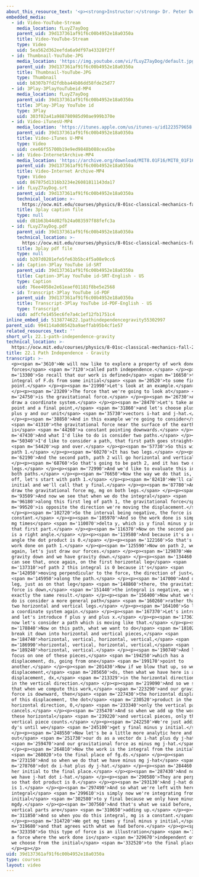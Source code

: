 ```yaml
---
about_this_resource_text: '<p><strong>Instructor:</strong> Dr. Peter Dourmashkin</p>'
embedded_media:
  - id: Video-YouTube-Stream
    media_location: fLuyZ7ayDog
    parent_uid: 39d137361af91f6c00b4952e18a0350a
    title: Video-YouTube-Stream
    type: Video
    uid: 5ea562d362eefda6a9df97a43328f2ff
  - id: Thumbnail-YouTube-JPG
    media_location: 'https://img.youtube.com/vi/fLuyZ7ayDog/default.jpg'
    parent_uid: 39d137361af91f6c00b4952e18a0350a
    title: Thumbnail-YouTube-JPG
    type: Thumbnail
    uid: b8307b7fd2fdbba44b86dd58fde25d77
  - id: 3Play-3PlayYouTubeid-MP4
    media_location: fLuyZ7ayDog
    parent_uid: 39d137361af91f6c00b4952e18a0350a
    title: 3Play-3Play YouTube id
    type: 3Play
    uid: 303f02a41a988780985d90ae999b370e
  - id: Video-iTunesU-MP4
    media_location: 'https://itunes.apple.com/us/itunes-u/id1223579658'
    parent_uid: 39d137361af91f6c00b4952e18a0350a
    title: Video-iTunes U-MP4
    type: Video
    uid: cee66f55700b19e9ed9848b088cea5be
  - id: Video-InternetArchive-MP4
    media_location: 'https://archive.org/download/MIT8.01F16/MIT8_01F16_L22v01_360p.mp4'
    parent_uid: 39d137361af91f6c00b4952e18a0350a
    title: Video-Internet Archive-MP4
    type: Video
    uid: 867875d1316b3234e26081811143da17
  - id: fLuyZ7ayDog.srt
    parent_uid: 39d137361af91f6c00b4952e18a0350a
    technical_location: >-
      https://ocw.mit.edu/courses/physics/8-01sc-classical-mechanics-fall-2016/week-7-kinetic-energy-and-work/22.1-path-independence-gravity/22.1-path-independence-gravity/fLuyZ7ayDog.srt
    title: 3play caption file
    type: null
    uid: d81b63b44d02fb24a083597f88fefc3a
  - id: fLuyZ7ayDog.pdf
    parent_uid: 39d137361af91f6c00b4952e18a0350a
    technical_location: >-
      https://ocw.mit.edu/courses/physics/8-01sc-classical-mechanics-fall-2016/week-7-kinetic-energy-and-work/22.1-path-independence-gravity/22.1-path-independence-gravity/fLuyZ7ayDog.pdf
    title: 3play pdf file
    type: null
    uid: b207d0201efe5fe63b5bc4f5a08e9cc6
  - id: Caption-3Play YouTube id-SRT
    parent_uid: 39d137361af91f6c00b4952e18a0350a
    title: Caption-3Play YouTube id-SRT-English - US
    type: Caption
    uid: 76ee4058e2e61eaef01181f8be5e2568
  - id: Transcript-3Play YouTube id-PDF
    parent_uid: 39d137361af91f6c00b4952e18a0350a
    title: Transcript-3Play YouTube id-PDF-English - US
    type: Transcript
    uid: adfcfe1455ec6fe7a4c1ef12fb1751c4
inline_embed_id: 5138774622.1pathindependencegravity55302997
parent_uid: 994114a0d0542ba9aeffab95b4cf1e57
related_resources_text: ''
short_url: 22.1-path-independence-gravity
technical_location: >-
  https://ocw.mit.edu/courses/physics/8-01sc-classical-mechanics-fall-2016/week-7-kinetic-energy-and-work/22.1-path-independence-gravity/22.1-path-independence-gravity
title: 22.1 Path Independence - Gravity
transcript: >-
  <p><span m='3610'>We will now like to explore a property of work done by
  forces</span> <span m='7120'>called path independence.</span> </p><p><span
  m='13300'>So recall that our work is defined</span> <span m='16650'>to be an
  integral of F.ds from some initial</span> <span m='20520'>to some final
  point.</span> </p><p><span m='21990'>Let's look at an example.</span>
  </p><p><span m='23209'>The force that we're going to look at</span> <span
  m='24750'>is the gravitational force.</span> </p><p><span m='26730'>And let's
  draw a coordinate system.</span> </p><p><span m='28470'>Let's take an initial
  point and a final point,</span> <span m='31860'>and let's choose plus x and
  plus y and our unit</span> <span m='35730'>vectors i-hat and j-hat.</span>
  </p><p><span m='38850'>And in this example we're going to consider</span>
  <span m='41310'>the gravitational force near the surface of the earth, which
  is</span> <span m='44260'>a constant pointing downwards.</span> </p><p><span
  m='47430'>And what I'd like to do is consider two paths.</span> </p><p><span
  m='50340'>I'd like to consider a path, that first path goes straight</span>
  <span m='54420'>up and over.</span> </p><p><span m='57730'>So this will be
  path 1.</span> </p><p><span m='60270'>It has two legs.</span> </p><p><span
  m='62190'>And the second path, path 2 will go horizontal and vertical.</span>
  </p><p><span m='68760'>So that's going to be path 2, and it has two different
  legs.</span> </p><p><span m='72990'>And we'd like to evaluate this integral on
  both paths.</span> </p><p><span m='76650'>Now the way we do that is, first
  off, let's start with path 1.</span> </p><p><span m='82410'>We'll call this y
  initial and we'll call that y final.</span> </p><p><span m='87780'>And we'll
  draw the gravitational force mg, mg on both legs.</span> </p><p><span
  m='93509'>And now we see that when we do the integral</span> <span
  m='96180'>along this first leg of path 1, the gravitational force</span> <span
  m='99520'>is opposite the direction we're moving the displacement.</span>
  </p><p><span m='102720'>So the interval being negative, the force is
  constant.</span> </p><p><span m='105970'>And so the work done is simply minus
  mg times</span> <span m='110070'>delta y, which is y final minus y initial on
  that first part.</span> </p><p><span m='116370'>Now on the second part, this
  is a right angle.</span> </p><p><span m='119580'>And because it's a right
  angle the dot product is 0.</span> </p><p><span m='122160'>So that's the total
  work done on path 1.</span> </p><p><span m='125590'>Now on path 2, we'll
  again, let's just draw our forces.</span> </p><p><span m='129870'>We have
  gravity down and we have gravity down.</span> </p><p><span m='134460'>And we
  can see that, once again, on the first horizontal leg</span> <span
  m='137310'>of path 2 this integral is 0 because it's</span> <span
  m='142050'>moving perpendicular to the force, the direction of just</span>
  <span m='145950'>along the path.</span> </p><p><span m='147000'>And on this
  leg, just as on that leg</span> <span m='148860'>there, the gravitational
  force is down,</span> <span m='151440'>the integral is negative, we get
  exactly the same result.</span> </p><p><span m='156400'>Now what we'd like to
  do is consider a more general path</span> <span m='160260'>rather than these
  two horizontal and vertical legs.</span> </p><p><span m='164100'>So let's draw
  a coordinate system again.</span> </p><p><span m='167370'>Let's introduce i,
  and let's introduce f plus y and plus x.</span> </p><p><span m='173610'>And
  now let's consider a path which is moving like that.</span> </p><p><span
  m='178840'>Now on this path, what we want to do</span> <span m='181020'>is
  break it down into horizontal and vertical pieces,</span> <span
  m='184740'>horizontal, vertical, horizontal, vertical,</span> <span
  m='186990'>horizontal, vertical, horizontal, vertical,</span> <span
  m='189240'>horizontal, vertical.</span> </p><p><span m='190740'>And let's
  focus on one of these pieces,</span> <span m='194250'>which has a
  displacement, ds, going from one</span> <span m='199170'>point to
  another.</span> </p><p><span m='201430'>Now if we blow that up, so we have our
  displacement,</span> <span m='205650'>ds, then what we have here is a
  displacement, dx,</span> <span m='213329'>in the horizontal direction and dy
  in the vertical direction.</span> </p><p><span m='219090'>And so we see again
  that when we compute this work,</span> <span m='223290'>and our gravitational
  force is downward, then</span> <span m='227430'>the horizontal display-- part
  of this displacement, the dot</span> <span m='230520'>product in the
  horizontal direction, 0,</span> <span m='233340'>only the vertical part
  cancels.</span> </p><p><span m='235470'>And so when we add up the work along
  these horizontal</span> <span m='239220'>and vertical pieces, only the
  vertical piece counts.</span> </p><p><span m='242250'>We're just adding up the
  dy's until we</span> <span m='245100'>get y final minus y initial.</span>
  </p><p><span m='248550'>Now let's be a little more analytic here and write
  out</span> <span m='251730'>our ds as a vector dx i-hat plus dy j-hat</span>
  <span m='259470'>and our gravitational force as minus mg j-hat.</span>
  </p><p><span m='264810'>Now the work is the integral from the initial</span>
  <span m='268020'>to the final place of fg.ds.</span> </p><p><span
  m='273150'>And so when we do that we have minus mg j-hat</span> <span
  m='278760'>dot dx i-hat plus dy j-hat.</span> </p><p><span m='284460'>And from
  her initial to the final place.</span> </p><p><span m='287430'>And notice that
  we have j-hat dot i-hat.</span> </p><p><span m='290580'>They are perpendicular
  so that dot product is 0.</span> </p><p><span m='293130'>And j-hat dot j-hat
  is 1.</span> </p><p><span m='297490'>And so what we're left with here in the
  integral</span> <span m='299610'>is simply now we're integrating from y
  initial</span> <span m='302580'>to y final because we only have minus
  mgdy.</span> </p><p><span m='307560'>And that's what we said before, only the
  vertical parts are</span> <span m='310650'>adding up.</span> </p><p><span
  m='311850'>And so when you do this integral, mg is a constant.</span>
  </p><p><span m='314720'>We get mg times y final minus y initial,</span> <span
  m='319680'>and that agrees with what we had before.</span> </p><p><span
  m='323350'>So this type of force is an illustration</span> <span m='326820'>of
  a force where the work done is</span> <span m='329670'>independent of the path
  we choose from the initial</span> <span m='332520'>to the final place.</span>
  </p><p></p>
uid: 39d137361af91f6c00b4952e18a0350a
type: courses
layout: video
---
```

